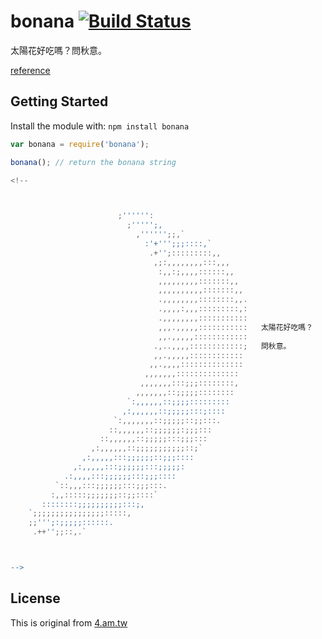 # bonana [![Build Status](https://secure.travis-ci.org/huei90/bonana.png?branch=master)](http://travis-ci.org/huei90/bonana)

太陽花好吃嗎？問秋意。

[reference](https://github.com/evendesign/4am.tw.source/blob/442f556eedf5022538be53e97137297bed29ac24/partials/_bonana.erb)

## Getting Started
Install the module with: `npm install bonana`

```javascript
var bonana = require('bonana');

bonana(); // return the bonana string

<!--



                        ;'''''':
                          ;''''';,
                            ,'''''';;,`
                              :'+''';;;::::,`
                               .+'';:::::::::,,
                                ,;:,,,,,,,,:::,,,
                                 :,,:;,,,,::::::,,
                                 ,,,,,,,,,:::::::,,
                                 ,,,,,,,,,,:::::::,,
                                 .,,,,,,,,::::::::,,.
                                 .,,,,:,,,:::::::::,:
                                 .,,,,,,,,:::::::::::
                                 ,,,.,,,,,:::::::::::   太陽花好吃嗎？
                                 ,,.,,,,,::::::::::::
                                .,..,,,,::::::::::::;   問秋意。
                                ,,.,,,,,::::::::::::
                               ,,.,,,,::::::::::::::
                              ,,,,,,,::::::::::::::
                             ,,,,,,,:::;;;::::::::,
                            ,,,,,,,::;;;;;::::::::
                          `:,,,,,,::;;;;:::::::::
                         ,:,,,,,,::;;;;;:::;::::
                       `:,,,,,,,::;;;;;::;;:::.
                      ::,,,,,,::;;;;;;:;;;:::
                    ::,,,,,,::;;;;;:::;;;:::
                  ,:,,,,,,::;;;;;;;;;;;::;`
                ,:,,,,,:::;;;;;;::;;;::::
              ,:,,,,,:::;;;;;;:::;;;;;:
            .:,,,,:::;;;;;;:::;;;::::
          `::,,,:::;;;;;;:::;;;:::.
         :,,:::::;;;;;;;::;;::::`
       ::::::::;;;;;;;;;;:::;,
    `;;;;;;;;;;;;;;;;:::::,
    ;;''';:;;;;;::::::.
     .++'';;::,.`



-->
```

## License
This is original from [4.am.tw](https://github.com/evendesign/4am.tw.source)
